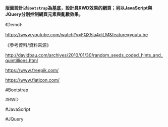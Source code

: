 **版面設計以`Bootstrap`為基底，設計具RWD效果的網頁；另以JavaScript與JQuery分別控制網頁元素與亂數效果。**

《Demo》

https://www.youtube.com/watch?v=FQX5la4diLM&feature=youtu.be

《參考資料/資料來源》

http://davidbau.com/archives/2010/01/30/random_seeds_coded_hints_and_quintillions.html

https://www.freepik.com/

https://www.flaticon.com/

#Bootstrap

#RWD

#JavaScript

#JQuery
